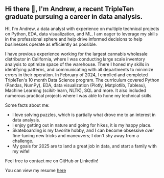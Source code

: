 ## Hi there 👋, I'm Andrew, a recent TripleTen graduate pursuing a career in data analysis. 

<p align='left'> HI, I'm Andrew, a data analyst with experience on multiple technical projects on Python, EDA, data visualization, and ML. I am eager to leverage my skills in the professional sphere and help drive informed decisions to help businesses operate as efficiently as possible. 

I have previous experience working for the largest cannabis wholesale distributor in California, where I was conducting large scale inventory analysis to optimize space of the warehouse. There I honed my skills in identifying patterns, and communicating with all departments to minimize errors in their operation. In February of 2024, I enrolled and completed TripleTen's 10 month Data Science program. The curriculum covered Python (Pandas, NumPy), EDA, data visualization (Plotly, Matplotlib, Tableau), Machine Learning (scikit-learn, NLTK), SQL and more. It also included numerous practical projects where I was able to hone my technical skills. 

Some facts about me: 
- I love solving puzzles, which is partially what drove me to an interest in data analysis.
- I enjoy getting out in nature and going for hikes, it is my happy place.
- Skateboarding is my favorite hobby, and I can become obsessive over fine-tuning new tricks and maneuvers; I don't shy away from a challenge. 
- My goals for 2025 are to land a great job in data, and start a family with my wife!

Feel free to contact me on GitHub or LinkedIn! </p><p align='left'>You can view my resume <a href='https://docs.google.com/document/d/1tktJpRfyJYMzsE1rdrxASXKJMuQoGi7KSU5-GXxHR8s/edit?tab=t.0' target=_blank><u>here</u></a></p>


